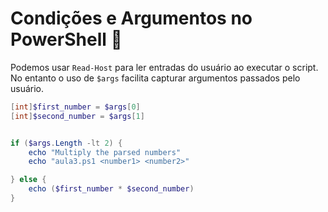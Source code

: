 # Condições e Argumentos no PowerShell 📌

Podemos usar `Read-Host` para ler entradas do usuário ao executar o script. No entanto o uso de `$args` facilita capturar argumentos passados pelo usuário.

```powershell
[int]$first_number = $args[0]
[int]$second_number = $args[1]


if ($args.Length -lt 2) {
    echo "Multiply the parsed numbers"
    echo "aula3.ps1 <number1> <number2>"

} else {
    echo ($first_number * $second_number)
}
```
